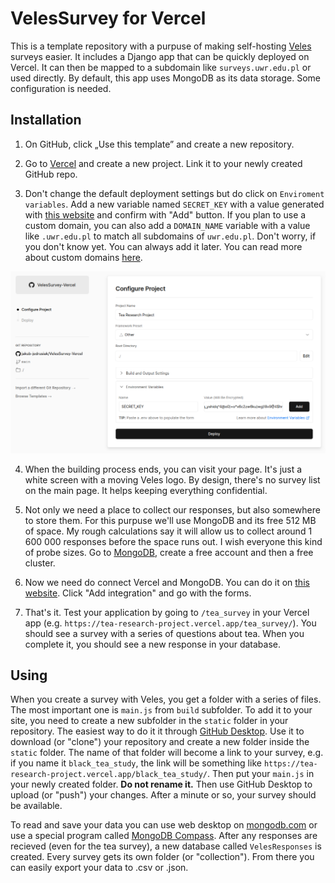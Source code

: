 # VelesSurvey for Vercel

This is a template repository with a purpuse of making self-hosting [Veles](https://github.com/jakub-jedrusiak/VelesResearch) surveys easier. It includes a Django app that can be quickly deployed on Vercel. It can then be mapped to a subdomain like `surveys.uwr.edu.pl` or used directly. By default, this app uses MongoDB as its data storage. Some configuration is needed.

## Installation

1. On GitHub, click „Use this template” and create a new repository.

2. Go to [Vercel](https://vercel.com/) and create a new project. Link it to your newly created GitHub repo.

3. Don't change the default deployment settings but do click on `Enviroment variables`. Add a new variable named `SECRET_KEY` with a value generated with [this website](https://djecrety.ir/) and confirm with "Add" button. If you plan to use a custom domain, you can also add a `DOMAIN_NAME` variable with a value like `.uwr.edu.pl` to match all subdomains of `uwr.edu.pl`. Don't worry, if you don't know yet. You can always add it later. You can read more about custom domains [here](https://vercel.com/docs/concepts/projects/domains/add-a-domain).

![](https://github.com/jakub-jedrusiak/VelesDocs/blob/main/figs/getting_started/config_vercel.png)

4. When the building process ends, you can visit your page. It's just a white screen with a moving Veles logo. By design, there's no survey list on the main page. It helps keeping everything confidential.

5. Not only we need a place to collect our responses, but also somewhere to store them. For this purpuse we'll use MongoDB and its free 512 MB of space. My rough calculations say it will allow us to collect around 1 600 000 responses before the space runs out. I wish everyone this kind of probe sizes. Go to [MongoDB](https://www.mongodb.com/), create a free account and then a free cluster.

6. Now we need do connect Vercel and MongoDB. You can do it on [this website](https://vercel.com/integrations/mongodbatlas). Click "Add integration" and go with the forms.

7. That's it. Test your application by going to `/tea_survey` in your Vercel app (e.g. `https://tea-research-project.vercel.app/tea_survey/`). You should see a survey with a series of questions about tea. When you complete it, you should see a new response in your database.

## Using

When you create a survey with Veles, you get a folder with a series of files. The most important one is `main.js` from `build` subfolder. To add it to your site, you need to create a new subfolder in the `static` folder in your repository. The easiest way to do it it through [GitHub Desktop](https://desktop.github.com/). Use it to download (or "clone") your repository and create a new folder inside the `static` folder. The name of that folder will become a link to your survey, e.g. if you name it `black_tea_study`, the link will be something like `https://tea-research-project.vercel.app/black_tea_study/`. Then put your `main.js` in your newly created folder. **Do not rename it.** Then use GitHub Desktop to upload (or "push") your changes. After a minute or so, your survey should be available.

To read and save your data you can use web desktop on [mongodb.com](https://www.mongodb.com/) or use a special program called [MongoDB Compass](https://www.mongodb.com/products/compass). After any responses are recieved (even for the tea survey), a new database called `VelesResponses` is created. Every survey gets its own folder (or "collection"). From there you can easily export your data to .csv or .json.
